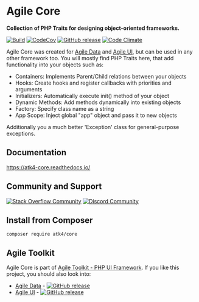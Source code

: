 # Agile Core

**Collection of PHP Traits for designing object-oriented frameworks.**

[![Build](https://github.com/atk4/core/actions/workflows/test-unit.yml/badge.svg?branch=develop)](https://github.com/atk4/core/actions?query=branch:develop)
[![CodeCov](https://codecov.io/gh/atk4/core/branch/develop/graph/badge.svg)](https://codecov.io/gh/atk4/core)
[![GitHub release](https://img.shields.io/github/release/atk4/core.svg)](CHANGELOG.md)
[![Code Climate](https://codeclimate.com/github/atk4/core/badges/gpa.svg)](https://codeclimate.com/github/atk4/core)

Agile Core was created for [Agile Data](https://github.com/atk4/data) and [Agile UI](https://github.com/atk4/ui), but can be used in any other framework too. You will mostly find PHP Traits here, that add functionality into your objects such as:

- Containers: Implements Parent/Child relations between your objects
- Hooks: Create hooks and register callbacks with priorities and arguments
- Initializers: Automatically execute init() method of your object
- Dynamic Methods: Add methods dynamically into existing objects
- Factory: Specify class name as a string
- App Scope: Inject global "app" object and pass it to new objects

Additionally you a much better 'Exception' class for general-purpose exceptions.

## Documentation

https://atk4-core.readthedocs.io/

## Community and Support

[![Stack Overflow Community](https://img.shields.io/stackexchange/stackoverflow/t/atk4.svg)](https://stackoverflow.com/questions/ask?tags=atk4)
[![Discord Community](https://img.shields.io/badge/discord-User_Forum-green.svg)](https://discord.gg/QVKSk2B)

## Install from Composer

```
composer require atk4/core
```

## Agile Toolkit

Agile Core is part of [Agile Toolkit - PHP UI Framework](https://atk4.org/). If you like this project, you should also look into:

- [Agile Data](https://github.com/atk4/data) - [![GitHub release](https://img.shields.io/github/release/atk4/data.svg?label=Agile+Data)]()
- [Agile UI](https://github.com/atk4/ui) - [![GitHub release](https://img.shields.io/github/release/atk4/ui.svg?label=Agile+UI)]()

